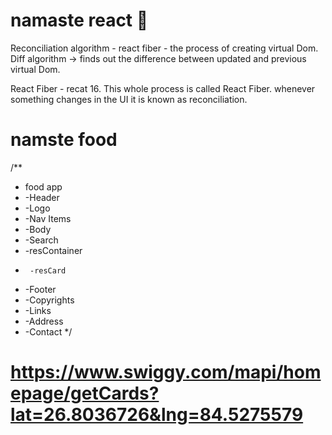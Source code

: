 # namaste react 🚀
Reconciliation algorithm - react fiber - the process of creating virtual Dom. 
Diff algorithm -> finds out the difference between updated and previous virtual Dom. 

React Fiber - recat 16. This whole process is called React Fiber. whenever something changes in the UI it is known as reconciliation. 

# namste food

/**
 * food app
 * -Header
 *  -Logo
 *  -Nav Items
 * -Body
 *  -Search
 *  -resContainer
 *      -resCard
 * -Footer
 *  -Copyrights
 *  -Links
 *  -Address
 *  -Contact
 */

 # https://www.swiggy.com/mapi/homepage/getCards?lat=26.8036726&lng=84.5275579